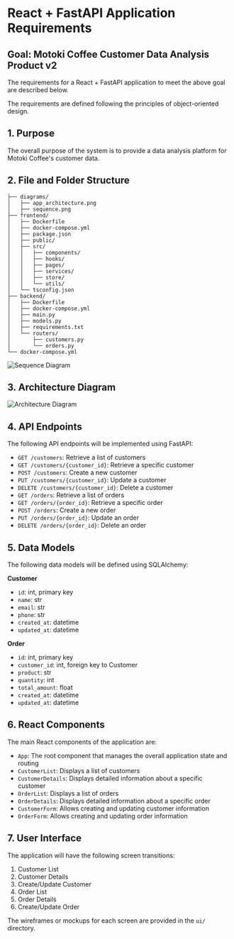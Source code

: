 # React + FastAPI Application Requirements

## Goal: Motoki Coffee Customer Data Analysis Product v2
The requirements for a React + FastAPI application to meet the above goal are described below.

The requirements are defined following the principles of object-oriented design.

## 1. Purpose
The overall purpose of the system is to provide a data analysis platform for Motoki Coffee's customer data.

## 2. File and Folder Structure
```
├── diagrams/
│   ├── app_architecture.png
│   ├── sequence.png
├── frontend/
│   ├── Dockerfile
│   ├── docker-compose.yml
│   ├── package.json
│   ├── public/
│   ├── src/
│   │   ├── components/
│   │   ├── hooks/
│   │   ├── pages/
│   │   ├── services/
│   │   ├── store/
│   │   └── utils/
│   └── tsconfig.json
├── backend/
│   ├── Dockerfile
│   ├── docker-compose.yml
│   ├── main.py
│   ├── models.py
│   ├── requirements.txt
│   └── routers/
│       ├── customers.py
│       └── orders.py
└── docker-compose.yml
```

![Sequence Diagram](diagrams/sequence.png)

## 3. Architecture Diagram
![Architecture Diagram](diagrams/app_architecture.png)

## 4. API Endpoints
The following API endpoints will be implemented using FastAPI:

- `GET /customers`: Retrieve a list of customers
- `GET /customers/{customer_id}`: Retrieve a specific customer
- `POST /customers`: Create a new customer
- `PUT /customers/{customer_id}`: Update a customer
- `DELETE /customers/{customer_id}`: Delete a customer
- `GET /orders`: Retrieve a list of orders
- `GET /orders/{order_id}`: Retrieve a specific order
- `POST /orders`: Create a new order
- `PUT /orders/{order_id}`: Update an order
- `DELETE /orders/{order_id}`: Delete an order

## 5. Data Models
The following data models will be defined using SQLAlchemy:

**Customer**
- `id`: int, primary key
- `name`: str
- `email`: str
- `phone`: str
- `created_at`: datetime
- `updated_at`: datetime

**Order**
- `id`: int, primary key
- `customer_id`: int, foreign key to Customer
- `product`: str
- `quantity`: int
- `total_amount`: float
- `created_at`: datetime
- `updated_at`: datetime

## 6. React Components
The main React components of the application are:

- `App`: The root component that manages the overall application state and routing
- `CustomerList`: Displays a list of customers
- `CustomerDetails`: Displays detailed information about a specific customer
- `OrderList`: Displays a list of orders
- `OrderDetails`: Displays detailed information about a specific order
- `CustomerForm`: Allows creating and updating customer information
- `OrderForm`: Allows creating and updating order information

## 7. User Interface
The application will have the following screen transitions:

1. Customer List
2. Customer Details
3. Create/Update Customer
4. Order List
5. Order Details
6. Create/Update Order

The wireframes or mockups for each screen are provided in the `ui/` directory.